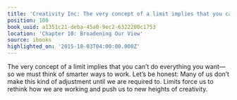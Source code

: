 ```yaml
---
title: 'Creativity Inc: The very concept of a limit implies that you can’t do everyt…'
position: 100
book_uuid: a1351c21-deba-45a0-9ec2-6322200c1753
location: 'Chapter 10: Broadening Our View'
source: ibooks
highlighted_on: '2015-10-03T04:00:00.000Z'
---
```


The very concept of a limit implies that you can’t do everything you want—so we must think of smarter ways to work. Let’s be honest: Many of us don’t make this kind of adjustment until we are required to. Limits force us to rethink how we are working and push us to new heights of creativity.